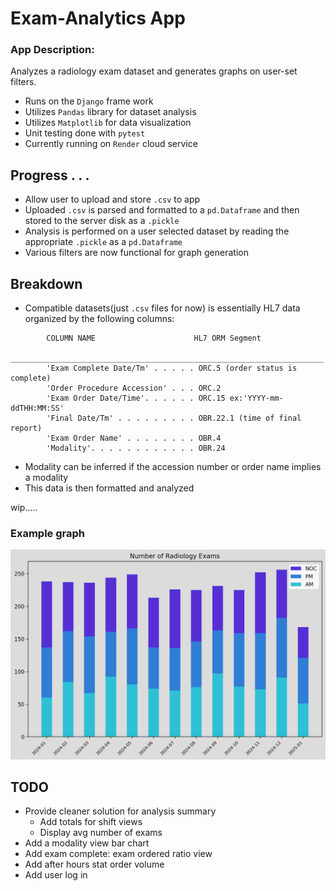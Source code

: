 # Exam-Analytics App
### App Description: <br>
Analyzes a radiology exam dataset and generates graphs on user-set filters.

- Runs on the `Django` frame work
- Utilizes `Pandas` library for dataset analysis
- Utilizes `Matplotlib` for data visualization
- Unit testing done with `pytest`
- Currently running on `Render` cloud service

## Progress . . .
- Allow user to upload and store `.csv` to app
- Uploaded `.csv` is parsed and formatted to a `pd.Dataframe` and then stored to the server disk as a `.pickle`
- Analysis is performed on a user selected dataset by reading the appropriate `.pickle` as a `pd.Dataframe` 
- Various filters are now functional for graph generation

## Breakdown
- Compatible datasets(just `.csv` files for now) is essentially HL7 data organized by the following columns:

```
        COLUMN NAME                      HL7 ORM Segment
        ______________________________________________________________________
        'Exam Complete Date/Tm' . . . . . ORC.5 (order status is complete)
        'Order Procedure Accession' . . . ORC.2
        'Exam Order Date/Time'. . . . . . ORC.15 ex:'YYYY-mm-ddTHH:MM:SS'
        'Final Date/Tm' . . . . . . . . . OBR.22.1 (time of final report)
        'Exam Order Name' . . . . . . . . OBR.4
        'Modality'. . . . . . . . . . . . OBR.24
```
- Modality can be inferred if the accession number or order name implies a modality
- This data is then formatted and analyzed

wip.....

### Example graph

![](/img/grph.png)

## TODO

- Provide cleaner solution for analysis summary
    - Add totals for shift views
    - Display avg number of exams
- Add a modality view bar chart
- Add exam complete: exam ordered ratio view
- Add after hours stat order volume
- Add user log in